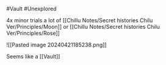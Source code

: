 #Vault #Unexplored 

4x minor trials
a lot of [[Chillu Notes/Secret histories Chilu Ver/Principles/Moon]] or [[Chillu Notes/Secret histories Chilu Ver/Principles/Rose]]

![[Pasted image 20240421185238.png]]

Seems like a [[Vault]]
